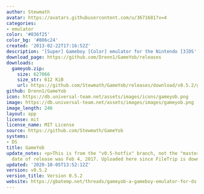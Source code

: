 ```yaml
---
author: Stewmath
avatar: https://avatars.githubusercontent.com/u/3671681?v=4
categories:
- emulator
color: '#836f25'
color_bg: '#806c24'
created: '2013-02-22T17:16:52Z'
description: '[Super] Gameboy [Color] emulator for the Nintendo [3]DS'
download_page: https://github.com/Drenn1/GameYob/releases
downloads:
  gameyob.zip:
    size: 627066
    size_str: 612 KiB
    url: https://github.com/Stewmath/GameYob/releases/download/v0.5.2/gameyob.zip
github: Drenn1/GameYob
icon: https://db.universal-team.net/assets/images/icons/gameyob.png
image: https://db.universal-team.net/assets/images/images/gameyob.png
image_length: 246
layout: app
license: mit
license_name: MIT License
source: https://github.com/Stewmath/GameYob
systems:
- DS
title: GameYob
update_notes: <p>This is from the "v0.5-hotfix" branch, not the "master" branch. Original
  date of release was Feb 4, 2017. Uploaded here since FileTrip is down.</p>
updated: '2020-10-05T13:52:12Z'
version: v0.5.2
version_title: Version 0.5.2
website: https://gbatemp.net/threads/gameyob-a-gameboy-emulator-for-ds.343407/
---
```


